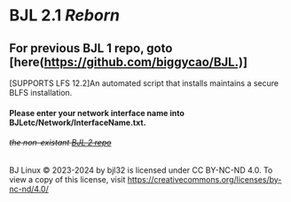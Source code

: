 # BJL 2.1 ___*Reborn*___
## For previous BJL 1 repo, goto [here(https://github.com/biggycao/BJL.)]
[SUPPORTS LFS 12.2]An automated script that installs maintains a secure BLFS installation.
#### Please enter your network interface name into BJLetc/Network/InterfaceName.txt.

###### ~~the non-existant [BJL 2 repo](https://github.com/biggynb/BJL2)~~

BJ Linux © 2023-2024 by bjl32 is licensed under CC BY-NC-ND 4.0. To view a copy of this license, visit https://creativecommons.org/licenses/by-nc-nd/4.0/
